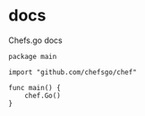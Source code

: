 # docs

Chefs.go docs


```golang
package main

import "github.com/chefsgo/chef"

func main() {
    chef.Go()
}
```







